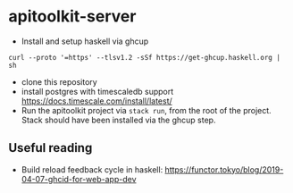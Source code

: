 # apitoolkit-server

- Install and setup haskell via ghcup
```
curl --proto '=https' --tlsv1.2 -sSf https://get-ghcup.haskell.org | sh
```
- clone this repository
- install postgres with timescaledb support https://docs.timescale.com/install/latest/
- Run the apitoolkit project via `stack run`, from the root of the project. Stack should have been installed via the ghcup step.


## Useful reading
- Build reload feedback cycle in haskell: https://functor.tokyo/blog/2019-04-07-ghcid-for-web-app-dev 

